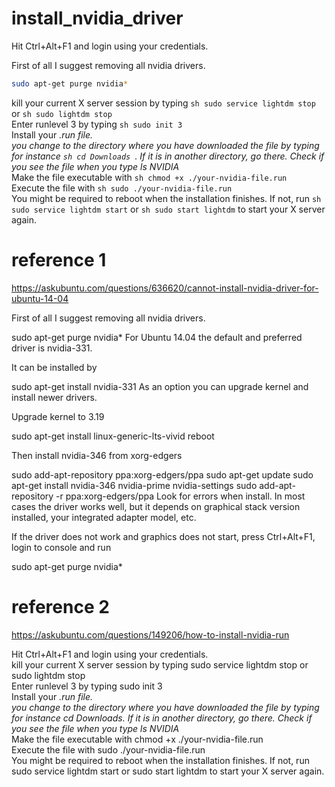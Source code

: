# install_nvidia_driver


Hit Ctrl+Alt+F1 and login using your credentials.      

First of all I suggest removing all nvidia drivers.   

```sh 
sudo apt-get purge nvidia*  
```

kill your current X server session by typing ```sh sudo service lightdm stop ``` or ```sh sudo lightdm stop```          
Enter runlevel 3 by typing ```sh sudo init 3  ```         
Install your *.run file.       
you change to the directory where you have downloaded the file by typing for instance ```sh cd Downloads ```. If it is in another directory, go there. Check if you see the file when you type ls NVIDIA*           
Make the file executable with ```sh chmod +x ./your-nvidia-file.run  ```     
Execute the file with ```sh sudo ./your-nvidia-file.run  ```      
You might be required to reboot when the installation finishes. If not, run ```sh sudo service lightdm start``` or ```sh sudo start lightdm``` to start your X server again.        




# reference 1

https://askubuntu.com/questions/636620/cannot-install-nvidia-driver-for-ubuntu-14-04    

First of all I suggest removing all nvidia drivers.

sudo apt-get purge nvidia*
For Ubuntu 14.04 the default and preferred driver is nvidia-331.

It can be installed by

 sudo apt-get install nvidia-331
As an option you can upgrade kernel and install newer drivers.

Upgrade kernel to 3.19

sudo apt-get install linux-generic-lts-vivid
reboot

Then install nvidia-346 from xorg-edgers

sudo add-apt-repository ppa:xorg-edgers/ppa
sudo apt-get update
sudo apt-get install nvidia-346 nvidia-prime nvidia-settings
sudo add-apt-repository -r ppa:xorg-edgers/ppa
Look for errors when install. In most cases the driver works well, but it depends on graphical stack version installed, your integrated adapter model, etc.

If the driver does not work and graphics does not start, press Ctrl+Alt+F1, login to console and run

sudo apt-get purge nvidia*







#  reference 2

https://askubuntu.com/questions/149206/how-to-install-nvidia-run   


Hit Ctrl+Alt+F1 and login using your credentials.  
kill your current X server session by typing sudo service lightdm stop or sudo lightdm stop  
Enter runlevel 3 by typing sudo init 3  
Install your *.run file.  
you change to the directory where you have downloaded the file by typing for instance cd Downloads. If it is in another directory, go there. Check if you see the file when you type ls NVIDIA*  
Make the file executable with chmod +x ./your-nvidia-file.run  
Execute the file with sudo ./your-nvidia-file.run  
You might be required to reboot when the installation finishes. If not, run sudo service lightdm start or sudo start lightdm to start your X server again.  

